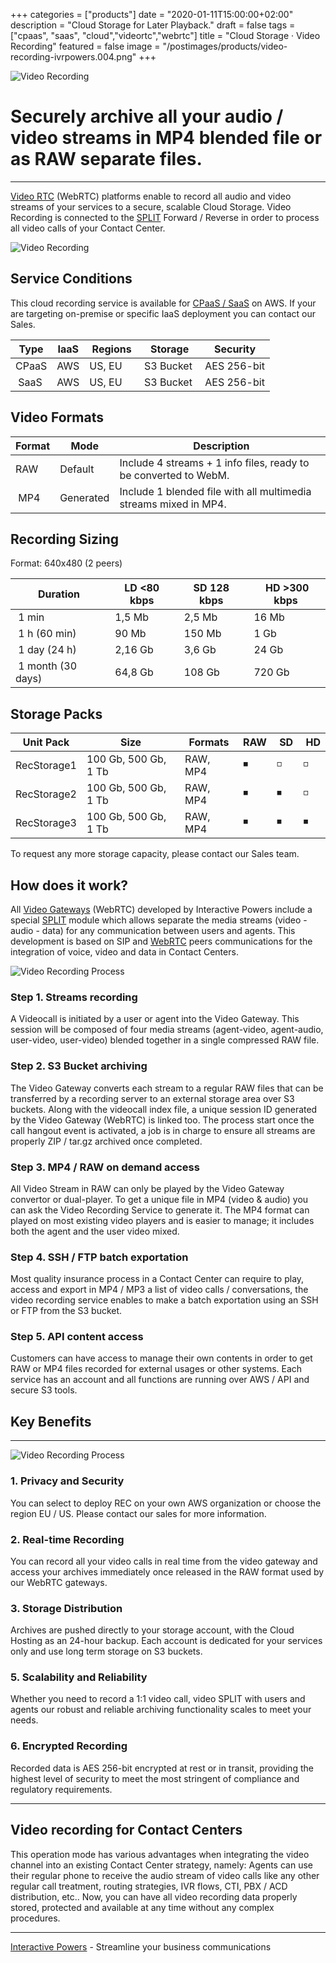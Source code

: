 +++
categories = ["products"]
date = "2020-01-11T15:00:00+02:00"
description = "Cloud Storage for Later Playback."
draft = false
tags = ["cpaas", "saas", "cloud","videortc","webrtc"]
title = "Cloud Storage · Video Recording"
featured = false
image = "/postimages/products/video-recording-ivrpowers.004.png"
+++

![Video Recording](/postimages/products/video-recording-ivrpowers.004.png)

# Securely archive all your audio / video streams in  MP4 blended file or as RAW separate files.
---

[Video RTC](https://www.ivrpowers.com/videortc/) (WebRTC) platforms enable to record all audio and video streams of your services to a secure, scalable Cloud Storage. Video Recording is connected to the  [SPLIT](https://blog.ivrpowers.com/post/technologies/what-is-split/) Forward / Reverse in order to process all video calls of your Contact Center.

![Video Recording](/postimages/products/video-recording-ivrpowers.001.png)

##	Service Conditions

This cloud recording service is available for [CPaaS / SaaS](https://www.ivrpowers.com/cloud-hosting/) on AWS. If your are targeting on-premise or specific IaaS deployment you can contact our Sales.

| Type | IaaS | Regions | Storage | Security |
|-----------|-----------|-----------|-----------|-----------|
| CPaaS | AWS | US, EU | S3 Bucket | AES 256-bit |
| SaaS | AWS | US, EU | S3 Bucket | AES 256-bit |

##	Video Formats

| Format | Mode | Description |
|-----------|-----------|-----------|
| RAW | Default | Include 4 streams + 1 info files, ready to be converted to WebM. |
| MP4 | Generated | Include 1 blended file with all multimedia streams mixed in MP4. |

##	Recording Sizing

Format: 640x480 (2 peers)

| Duration | LD <80 kbps | SD 128 kbps | HD >300 kbps |
|-----------|-----------|-----------|-----------|
| 1 min | 1,5 Mb | 2,5 Mb | 16 Mb |
| 1 h (60 min) | 90 Mb | 150 Mb | 1 Gb |
| 1 day (24 h) | 2,16 Gb | 3,6 Gb | 24 Gb |
| 1 month (30 days) | 64,8 Gb | 108 Gb | 720 Gb |

##	Storage Packs

| Unit Pack | Size | Formats | RAW | SD | HD |
|-----------|-----------|-----------|-----------|-----------|-----------|
| RecStorage1 | 100 Gb, 500 Gb, 1 Tb | RAW, MP4 |◾️ | ◽️ | ◽️ | 
| RecStorage2 | 100 Gb, 500 Gb, 1 Tb  | RAW, MP4 |◾️ | ◾️ | ◽️ | 
| RecStorage3 | 100 Gb, 500 Gb, 1 Tb  | RAW, MP4 |◾️ | ◾️ | ◾️ | 

To request any more storage capacity, please contact our Sales team.

##	How does it work?

All [Video Gateways](https://www.ivrpowers.com/videortc/) (WebRTC) developed by Interactive Powers include a special [SPLIT](https://blog.ivrpowers.com/post/technologies/what-is-split/) module which allows separate the media streams (video - audio - data) for any communication between users and agents. This development is based on SIP  and [WebRTC](https://blog.ivrpowers.com/post/technologies/what-is-webrtc/) peers communications for the integration of voice, video and data in Contact Centers.

![Video Recording Process](/postimages/products/ivrpowers-turnkey-screen.016.png)

###	Step 1. Streams recording

A Videocall is initiated by a user or agent into the Video Gateway.  This session will be composed of four media streams (agent-video, agent-audio, user-video, user-video) blended together in a single compressed RAW file.

###	Step 2. S3 Bucket archiving

The Video Gateway converts each stream to a regular RAW files that can be transferred by a recording server to an external storage area over S3 buckets. Along with the videocall index file, a unique session ID generated by the Video Gateway (WebRTC) is linked too. The process start once the call hangout event is activated, a job is in charge to ensure all streams are properly ZIP / tar.gz archived once completed.

###	Step 3. MP4 / RAW on demand access

All Video Stream in RAW can only be played by the Video Gateway convertor or dual-player. To get a unique file in MP4 (video & audio) you can ask the Video Recording Service to generate it. The MP4 format can played on most existing video players and is easier to manage; it includes both the agent and the user video mixed.

###	Step 4. SSH / FTP batch exportation

Most quality insurance process in a Contact Center can require to play, access and export in MP4 / MP3 a list of video calls / conversations, the video recording service enables to make a batch exportation using an SSH or FTP from the S3 bucket.

###	Step 5. API content access

Customers can have access to manage their own contents in order to get RAW or MP4 files recorded for external usages or other systems. Each service has an account and all functions are running over AWS / API and secure S3 tools.

##	Key Benefits
---

![Video Recording Process](/postimages/products/ivrpowers-turnkey-screen.017.png)

###	1. Privacy and Security

You can select to deploy REC on your own AWS organization or choose the region EU / US. Please contact our sales for more information. 

###	2. Real-time Recording

You can record all your video calls in real time from the video gateway and access your archives immediately once released in the RAW format used by our WebRTC gateways.

###	3. Storage Distribution

Archives are pushed directly to your storage account, with the Cloud Hosting as an 24-hour backup. Each account is dedicated for your services only and use long term storage on S3 buckets.

###	5. Scalability and Reliability

Whether you need to record a 1:1 video call, video SPLIT with users and agents our robust and reliable archiving functionality scales to meet your needs.

###	6. Encrypted Recording

Recorded data is AES 256-bit encrypted at rest or in transit, providing the highest level of security to meet the most stringent of compliance and regulatory requirements.

---
##	Video recording for Contact Centers

This operation mode has various advantages when integrating the video channel into an existing Contact Center strategy, namely: Agents can use their regular phone to receive the audio stream of video calls like any other regular call treatment, routing strategies, IVR flows, CTI, PBX / ACD distribution, etc.. Now, you can have all video recording data properly stored, protected and available at any time without any complex procedures.

---
[Interactive Powers](https://www.ivrpowers.com/) - Streamline your business communications
